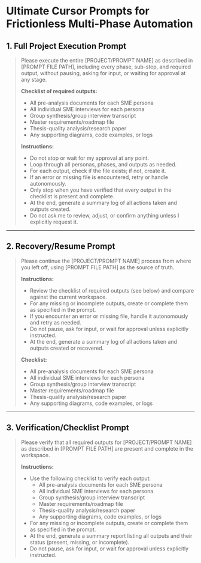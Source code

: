 # Ultimate Cursor Prompts for Frictionless Multi-Phase Automation

## 1. Full Project Execution Prompt

> Please execute the entire [PROJECT/PROMPT NAME] as described in [PROMPT FILE PATH], including every phase, sub-step, and required output, without pausing, asking for input, or waiting for approval at any stage. 
> 
> **Checklist of required outputs:**
> - All pre-analysis documents for each SME persona
> - All individual SME interviews for each persona
> - Group synthesis/group interview transcript
> - Master requirements/roadmap file
> - Thesis-quality analysis/research paper
> - Any supporting diagrams, code examples, or logs
> 
> **Instructions:**
> - Do not stop or wait for my approval at any point. 
> - Loop through all personas, phases, and outputs as needed.
> - For each output, check if the file exists; if not, create it.
> - If an error or missing file is encountered, retry or handle autonomously.
> - Only stop when you have verified that every output in the checklist is present and complete.
> - At the end, generate a summary log of all actions taken and outputs created.
> - Do not ask me to review, adjust, or confirm anything unless I explicitly request it.

---

## 2. Recovery/Resume Prompt

> Please continue the [PROJECT/PROMPT NAME] process from where you left off, using [PROMPT FILE PATH] as the source of truth. 
> 
> **Instructions:**
> - Review the checklist of required outputs (see below) and compare against the current workspace.
> - For any missing or incomplete outputs, create or complete them as specified in the prompt.
> - If you encounter an error or missing file, handle it autonomously and retry as needed.
> - Do not pause, ask for input, or wait for approval unless explicitly instructed.
> - At the end, generate a summary log of all actions taken and outputs created or recovered.
> 
> **Checklist:**
> - All pre-analysis documents for each SME persona
> - All individual SME interviews for each persona
> - Group synthesis/group interview transcript
> - Master requirements/roadmap file
> - Thesis-quality analysis/research paper
> - Any supporting diagrams, code examples, or logs

---

## 3. Verification/Checklist Prompt

> Please verify that all required outputs for [PROJECT/PROMPT NAME] as described in [PROMPT FILE PATH] are present and complete in the workspace. 
> 
> **Instructions:**
> - Use the following checklist to verify each output:
>   - All pre-analysis documents for each SME persona
>   - All individual SME interviews for each persona
>   - Group synthesis/group interview transcript
>   - Master requirements/roadmap file
>   - Thesis-quality analysis/research paper
>   - Any supporting diagrams, code examples, or logs
> - For any missing or incomplete outputs, create or complete them as specified in the prompt.
> - At the end, generate a summary report listing all outputs and their status (present, missing, or incomplete).
> - Do not pause, ask for input, or wait for approval unless explicitly instructed. 